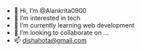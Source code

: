 - 👋 Hi, I’m @Alankrita0900
- 👀 I’m interested in tech
- 🌱 I’m currently learning web development
- 💞️ I’m looking to collaborate on ...
- 📫 dishahota@gmail.com

<!---
Alankrita0900/Alankrita0900 is a ✨ special ✨ repository because its `README.md` (this file) appears on your GitHub profile.
You can click the Preview link to take a look at your changes.
--->
